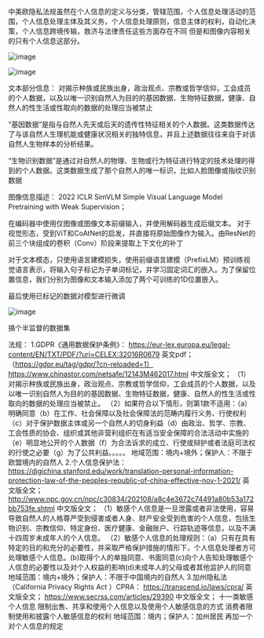 中美欧隐私法规虽然在个人信息的定义与分类，管辖范围，个人信息处理活动的范围，个人信息处理主体及其义务，个人信息处理原则，信息主体的权利，自动化决策，个人信息跨境传输，救济与法律责任这些方面存在不同
但是和图像内容相关的只有个人信息这部分。

![image](https://user-images.githubusercontent.com/86655336/211769495-bd864479-8f25-4ab3-8681-5d7392153aae.png)

![image](https://user-images.githubusercontent.com/86655336/211769579-903401f6-9d36-484f-81b1-4950b06a42b7.png)

文本部分信息：
对揭示种族或民族出身，政治观点、宗教或哲学信仰，工会成员的个人数据，以及以唯一识别自然人为目的的基因数据、生物特征数据，健康、自然人的性生活或性取向的数据的处理应当被禁止

“基因数据”是指与自然人先天或后天的遗传性特征相关的个人数据。这类数据传达了与该自然人生理机能或健康状况相关的独特信息，并且上述数据往往来自于对该自然人生物样本的分析结果。

“生物识别数据”是通过对自然人的物理、生物或行为特征进行特定的技术处理的得到的个人数据。这类数据生成了那个自然人的唯一标识，比如人脸图像或指纹识别数据

图像信息描述：
2022 ICLR SimVLM Simple Visual Language Model Pretraining with Weak Supervision；

在编码器中使用仅图像或图像文本前缀输入，并使用解码器生成后缀文本。
对于视觉形态，受到ViT和CoAtNet的启发，并直接将原始图像作为输入。由ResNet的前三个块组成的卷积（Conv）阶段来提取上下文化的补丁

对于文本模态，只使用语言建模损失，使用前缀语言建模（PrefixLM）预训练视觉语言表示，将输入句子标记为子单词标记，并学习固定词汇的嵌入。为了保留位置信息，我们分别为图像和文本输入添加了两个可训练的1D位置嵌入。

最后使用已标记的数据对模型进行微调

![image](https://user-images.githubusercontent.com/86655336/220800228-b05f03c2-2753-4a0d-a6d8-7741fe3487fa.png)

搞个半监督的数据集


法规： 1.GDPR《通用数据保护条例》： https://eur-lex.europa.eu/legal-content/EN/TXT/PDF/?uri=CELEX:32016R0679 英文pdf；（https://gdpr.eu/tag/gdpr/?cn-reloaded=1） https://www.chinastor.com/netsafe/12143M462017.html 中文版全文； （1）对揭示种族或民族出身，政治观点、宗教或哲学信仰，工会成员的个人数据，以及以唯一识别自然人为目的的基因数据、生物特征数据，健康、自然人的性生活或性取向的数据的处理应当被禁止。 （2）如果符合以下情形，则第1款不适用：（a）明确同意（b）在工作、社会保障以及社会保障法的范畴内履行义务、行使权利（c）对于保护数据主体或另一个自然人的切身利益（d）由政治、哲学、宗教、工会性质的协会、组织或其他非营利组织在有适当安全保障的合法活动中实施的（e）明显地公开的个人数据（f）为合法诉求的成立、行使或辩护或者法庭司法权的行使之必要（g）为了公共利益。。。。。 地域范围：境内+境外；保护人：不限于欧盟境内的自然人 2.个人信息保护法： https://digichina.stanford.edu/work/translation-personal-information-protection-law-of-the-peoples-republic-of-china-effective-nov-1-2021/ 英文版全文； http://www.npc.gov.cn/npc/c30834/202108/a8c4e3672c74491a80b53a172bb753fe.shtml 中文版全文； （1）敏感个人信息是一旦泄露或者非法使用，容易导致自然人的人格尊严受到侵害或者人身、财产安全受到危害的个人信息，包括生物识别、宗教信仰、特定身份、医疗健康、金融账户、行踪轨迹等信息，以及不满十四周岁未成年人的个人信息。 （2）敏感个人信息的处理规则：（a）只有在具有特定的目的和充分的必要性，并采取严格保护措施的情形下，个人信息处理者方可处理敏感个人信息。(b)取得个人的单独同意、书面同意(c)向个人告知处理敏感个人信息的必要性以及对个人权益的影响(d)未成年人的父母或者其他监护人的同意 地域范围：境内+境外；保护人：不限于中国境内的自然人 3.加州隐私法（California Privacy Rights Act ）CPRA： https://transcend.io/laws/cpra/ 英文版全文； https://www.secrss.com/articles/29390 中文版全文； 十一类敏感个人信息 限制出售、共享和使用个人信息以及使用个人敏感信息的方式 消费者限制使用和披露个人敏感信息的权利 地域范围：境内；保护人：加州居民
再加一个对个人信息的规定




